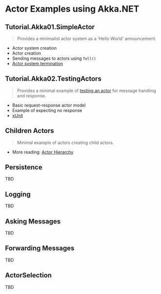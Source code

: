 # Actor Examples using Akka.NET

## Tutorial.Akka01.SimpleActor

> Provides a minimalist actor system as a 'Hello World' announcement.
  * Actor system creation
  * Actor creation
  * Sending messages to actors using ```Tell()```
  * [Actor system termination][1]

## Tutorial.Akka02.TestingActors

> Provides a minimal example of [testing an actor][2] for message handling and response.
  * Basic request-response actor model
  * Example of expecting no response
  * [xUnit]

## Children Actors

> Minimal example of actors creating child actors.
  * More reading: [Actor Hierarchy][3]

## Persistence

  TBD

## Logging

  TBD

## Asking Messages

  TBD

## Forwarding Messages

  TBD

## ActorSelection

  TBD

  [1]: https://github.com/akkadotnet/akka.net/issues/1532 "Termination"
  [2]: https://petabridge.com/blog/how-to-unit-test-akkadotnet-actors-akka-testkit/ "Unit Testing with TestKit"
  [3]: https://petabridge.com/blog/how-actors-recover-from-failure-hierarchy-and-supervision/ "Actor Hierarchy and Supervision"
  [xUnit]: https://xunit.github.io/ "xUnit.net Testing"